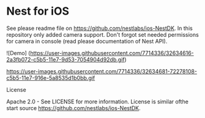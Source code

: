 # Nest for iOS

See please readme file on https://github.com/nestlabs/ios-NestDK. In this repository only added camera support.
Don't forgot set needed permissions for camera in console (read please documentation of Nest API).

![Demo] (https://user-images.githubusercontent.com/7714336/32634616-2a3fb072-c5b5-11e7-9d53-7054904d92db.gif)

https://user-images.githubusercontent.com/7714336/32634681-72278108-c5b5-11e7-916e-5a8535d1b0bb.gif

License

Apache 2.0 - See LICENSE for more information.
License is similar ofthe  start source https://github.com/nestlabs/ios-NestDK.
